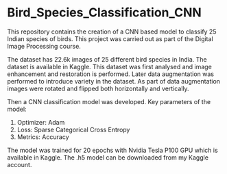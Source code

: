 # Bird_Species_Classification_CNN
This repository contains the creation of a CNN based model to classify 25 Indian species of birds.
This project was carried out as part of the Digital Image Processing course.

The dataset has 22.6k images of 25 different bird species in India. The dataset is available in Kaggle.
This dataset was first analysed and image enhancement and restoration is performed.
Later data augmentation was performed to introduce variety in the dataset. As part of data augmentation
images were rotated and flipped both horizontally and vertically.

Then a CNN classification model was developed.
Key parameters of the model:
1) Optimizer: Adam
2) Loss: Sparse Categorical Cross Entropy
3) Metrics: Accuracy

The model was trained for 20 epochs with Nvidia Tesla P100 GPU which is available in Kaggle.
The .h5 model can be downloaded from my Kaggle account.
